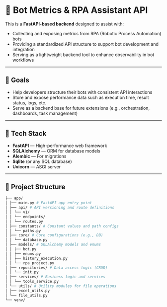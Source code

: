 # 🤖 Bot Metrics & RPA Assistant API

This is a **FastAPI-based backend** designed to assist with:

- Collecting and exposing metrics from RPA (Robotic Process Automation) bots
- Providing a standardized API structure to support bot development and integration
- Serving as a lightweight backend tool to enhance observability in bot workflows

---

## 📌 Goals

- Help developers structure their bots with consistent API interactions
- Store and expose performance data such as execution time, result status, logs, etc.
- Serve as a backend base for future extensions (e.g., orchestration, dashboards, task management)

---

## 🚀 Tech Stack

- **FastAPI** — High-performance web framework
- **SQLAlchemy** — ORM for database models
- **Alembic** — For migrations
- **Sqlite** (or any SQL database)
- **Uvicorn** — ASGI server

---

## 📁 Project Structure

```bash
├── app/
│ ├── main.py # FastAPI app entry point
│ ├── api/ # API versioning and route definitions
│ │ └── v1/
│ │ └── endpoints/
│ │ └── routes.py
│ ├── constants/ # Constant values and path configs
│ │ └── paths.py
│ ├── core/ # Core configurations (e.g., DB)
│ │ └── database.py
│ ├── models/ # SQLAlchemy models and enums
│ │ ├── bot.py
│ │ ├── enums.py
│ │ ├── history_execution.py
│ │ └── rpa_project.py
│ ├── repositories/ # Data access logic (CRUD)
│ │ └── init.py
│ ├── services/ # Business logic and services
│ │ └── tools_service.py
│ └── utils/ # Utility modules for file operations
│ ├── excel_utils.py
│ └── file_utils.py
└── venv/